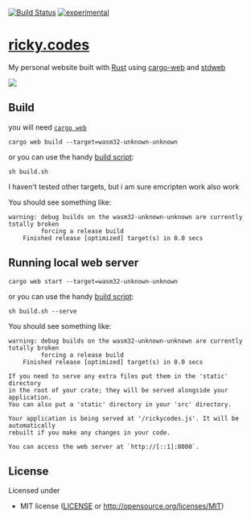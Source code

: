 [![Build Status](https://travis-ci.org/rickycodes/www.svg?branch=master)](https://travis-ci.org/rickycodes/www) [![experimental](http://badges.github.io/stability-badges/dist/experimental.svg)](http://github.com/badges/stability-badges)

# <a href='https://ricky.codes'>ricky.codes</a>  


My personal website built with <a href='http://rust-lang.org/'>Rust</a> using <a href='https://github.com/koute/cargo-web'>cargo-web</a> and <a href='https://github.com/koute/stdweb'>stdweb</a>

<img src='screenshot.png' />

## Build
you will need <a href='https://github.com/koute/cargo-web'>`cargo web`</a>

```
cargo web build --target=wasm32-unknown-unknown
```
or you can use the handy <a href='./build.sh'>build script</a>:
```
sh build.sh
```
I haven't tested other targets, but i am sure emcripten work also work

You should see something like:  
```
warning: debug builds on the wasm32-unknown-unknown are currently totally broken
         forcing a release build
    Finished release [optimized] target(s) in 0.0 secs
```
## Running local web server
```
cargo web start --target=wasm32-unknown-unknown
```
or you can use the handy <a href='./build.sh'>build script</a>:
```
sh build.sh --serve
```
You should see something like:  
```
warning: debug builds on the wasm32-unknown-unknown are currently totally broken
         forcing a release build
    Finished release [optimized] target(s) in 0.0 secs

If you need to serve any extra files put them in the 'static' directory
in the root of your crate; they will be served alongside your application.
You can also put a 'static' directory in your 'src' directory.

Your application is being served at '/rickycodes.js'. It will be automatically
rebuilt if you make any changes in your code.

You can access the web server at `http://[::1]:8000`.
```
## License

Licensed under

  * MIT license ([LICENSE](LICENSE) or http://opensource.org/licenses/MIT)
